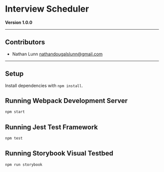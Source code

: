 # Interview Scheduler

**Version 1.0.0**

---

## Contributors

- Nathan Lunn <nathandougalslunn@gmail.com>

---

## Setup

Install dependencies with `npm install`.

## Running Webpack Development Server

```sh
npm start
```

## Running Jest Test Framework

```sh
npm test
```

## Running Storybook Visual Testbed

```sh
npm run storybook
```
